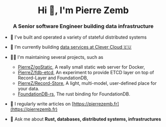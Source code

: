 <h1 align="center">Hi 👋, I'm Pierre Zemb</h1>
<h3 align="center">A Senior software Engineer building data infrastructure</h3>

- 🚀 I've built and operated a variety of stateful distributed systems

- 🔭 I’m currently building [data services at Clever Cloud 🇪🇺](https://clever-cloud.com)

- 👨‍💻 I'm maintaining several projects, such as
  * [PierreZ/goStatic](https://github.com/PierreZ/goStatic), A really small static web server for Docker,
  * [PierreZ/fdb-etcd](https://github.com/PierreZ/fdb-etcd), An experiment to provide ETCD layer on top of Record-Layer and FoundationDB,
  * [PierreZ/Record-Store](https://pierrez.github.io/record-store/), A light, multi-model, user-defined place for your data.
  * [FoundationDB-rs](https://github.com/foundationdb-rs/foundationdb-rs), The rust binding for FoundationDB.

- 📝 I regularly write articles on [https://pierrezemb.fr](https://pierrezemb.fr)

- 💬 Ask me about **Rust, databases, distributed systems, infrastructures**
